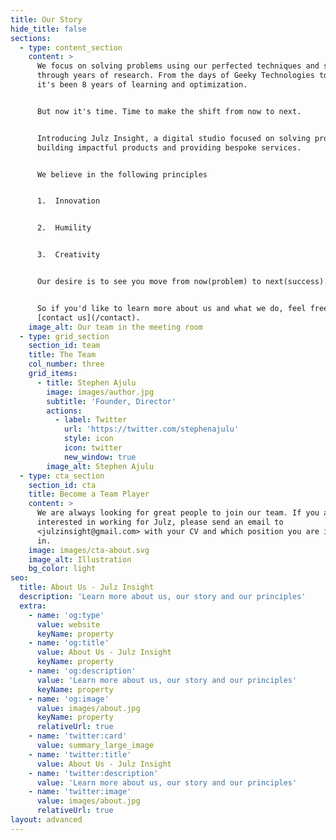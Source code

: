 ```yaml
---
title: Our Story
hide_title: false
sections:
  - type: content_section
    content: >
      We focus on solving problems using our perfected techniques and strategies
      through years of research. From the days of Geeky Technologies to now,
      it's been 8 years of learning and optimization.


      But now it's time. Time to make the shift from now to next.


      Introducing Julz Insight, a digital studio focused on solving problems by
      building impactful products and providing bespoke services.


      We believe in the following principles


      1.  Innovation


      2.  Humility


      3.  Creativity


      Our desire is to see you move from now(problem) to next(success).


      So if you'd like to learn more about us and what we do, feel free to
      [contact us](/contact).
    image_alt: Our team in the meeting room
  - type: grid_section
    section_id: team
    title: The Team
    col_number: three
    grid_items:
      - title: Stephen Ajulu
        image: images/author.jpg
        subtitle: 'Founder, Director'
        actions:
          - label: Twitter
            url: 'https://twitter.com/stephenajulu'
            style: icon
            icon: twitter
            new_window: true
        image_alt: Stephen Ajulu
  - type: cta_section
    section_id: cta
    title: Become a Team Player
    content: >
      We are always looking for great people to join our team. If you are
      interested in working for Julz, please send an email to
      <julzinsight@gmail.com> with your CV and which position you are interested
      in.
    image: images/cta-about.svg
    image_alt: Illustration
    bg_color: light
seo:
  title: About Us - Julz Insight
  description: 'Learn more about us, our story and our principles'
  extra:
    - name: 'og:type'
      value: website
      keyName: property
    - name: 'og:title'
      value: About Us - Julz Insight
      keyName: property
    - name: 'og:description'
      value: 'Learn more about us, our story and our principles'
      keyName: property
    - name: 'og:image'
      value: images/about.jpg
      keyName: property
      relativeUrl: true
    - name: 'twitter:card'
      value: summary_large_image
    - name: 'twitter:title'
      value: About Us - Julz Insight
    - name: 'twitter:description'
      value: 'Learn more about us, our story and our principles'
    - name: 'twitter:image'
      value: images/about.jpg
      relativeUrl: true
layout: advanced
---
```

